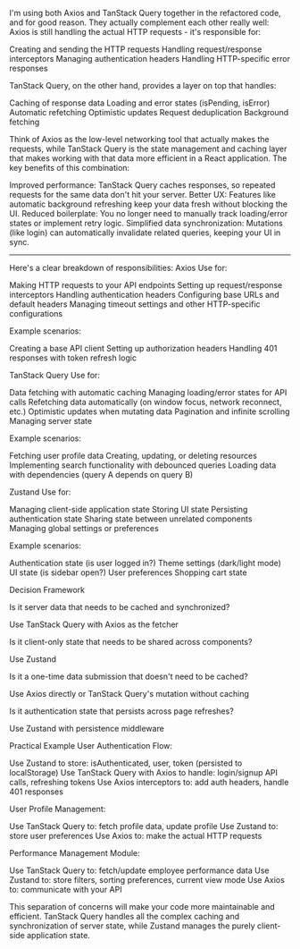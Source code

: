I'm using both Axios and TanStack Query together in the refactored code, and for good reason. They actually complement each other really well:
Axios is still handling the actual HTTP requests - it's responsible for:

Creating and sending the HTTP requests
Handling request/response interceptors
Managing authentication headers
Handling HTTP-specific error responses

TanStack Query, on the other hand, provides a layer on top that handles:

Caching of response data
Loading and error states (isPending, isError)
Automatic refetching
Optimistic updates
Request deduplication
Background fetching

Think of Axios as the low-level networking tool that actually makes the requests, while TanStack Query is the state management and caching layer that makes working with that data more efficient in a React application.
The key benefits of this combination:

Improved performance: TanStack Query caches responses, so repeated requests for the same data don't hit your server.
Better UX: Features like automatic background refreshing keep your data fresh without blocking the UI.
Reduced boilerplate: You no longer need to manually track loading/error states or implement retry logic.
Simplified data synchronization: Mutations (like login) can automatically invalidate related queries, keeping your UI in sync.

---

Here's a clear breakdown of responsibilities:
Axios
Use for:

Making HTTP requests to your API endpoints
Setting up request/response interceptors
Handling authentication headers
Configuring base URLs and default headers
Managing timeout settings and other HTTP-specific configurations

Example scenarios:

Creating a base API client
Setting up authorization headers
Handling 401 responses with token refresh logic

TanStack Query
Use for:

Data fetching with automatic caching
Managing loading/error states for API calls
Refetching data automatically (on window focus, network reconnect, etc.)
Optimistic updates when mutating data
Pagination and infinite scrolling
Managing server state

Example scenarios:

Fetching user profile data
Creating, updating, or deleting resources
Implementing search functionality with debounced queries
Loading data with dependencies (query A depends on query B)

Zustand
Use for:

Managing client-side application state
Storing UI state
Persisting authentication state
Sharing state between unrelated components
Managing global settings or preferences

Example scenarios:

Authentication state (is user logged in?)
Theme settings (dark/light mode)
UI state (is sidebar open?)
User preferences
Shopping cart state

Decision Framework

Is it server data that needs to be cached and synchronized?

Use TanStack Query with Axios as the fetcher

Is it client-only state that needs to be shared across components?

Use Zustand

Is it a one-time data submission that doesn't need to be cached?

Use Axios directly or TanStack Query's mutation without caching

Is it authentication state that persists across page refreshes?

Use Zustand with persistence middleware

Practical Example
User Authentication Flow:

Use Zustand to store: isAuthenticated, user, token (persisted to localStorage)
Use TanStack Query with Axios to handle: login/signup API calls, refreshing tokens
Use Axios interceptors to: add auth headers, handle 401 responses

User Profile Management:

Use TanStack Query to: fetch profile data, update profile
Use Zustand to: store user preferences
Use Axios to: make the actual HTTP requests

Performance Management Module:

Use TanStack Query to: fetch/update employee performance data
Use Zustand to: store filters, sorting preferences, current view mode
Use Axios to: communicate with your API

This separation of concerns will make your code more maintainable and efficient. TanStack Query handles all the complex caching and synchronization of server state, while Zustand manages the purely client-side application state.
